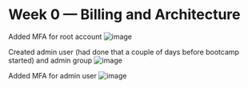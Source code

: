 # Week 0 — Billing and Architecture

Added MFA for root account
![image](https://user-images.githubusercontent.com/25799157/218456929-45669910-855b-4eea-9197-996e0ccccfa0.png)


Created admin user (had done that a couple of days before bootcamp started) and admin group
![image](https://user-images.githubusercontent.com/25799157/218456482-6902b674-8adc-41c3-bc1e-bb408a37cc3b.png)


Added MFA for admin user
![image](https://user-images.githubusercontent.com/25799157/218456066-c369d07e-7251-4c44-b4ea-7cdfd56c4b84.png)

